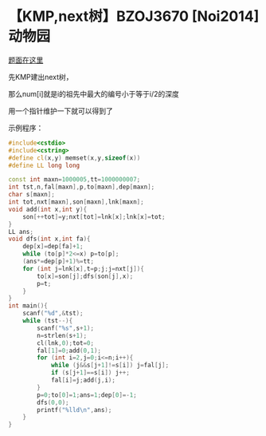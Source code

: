 # 【KMP,next树】BZOJ3670 [Noi2014]动物园

[题面在这里](http://www.lydsy.com/JudgeOnline/problem.php?id=3670)



先KMP建出next树，

那么num[i]就是i的祖先中最大的编号小于等于i/2的深度

用一个指针维护一下就可以得到了



示例程序：

```C++
#include<cstdio>
#include<cstring>
#define cl(x,y) memset(x,y,sizeof(x))
#define LL long long

const int maxn=1000005,tt=1000000007;
int tst,n,fal[maxn],p,to[maxn],dep[maxn];
char s[maxn];
int tot,nxt[maxn],son[maxn],lnk[maxn];
void add(int x,int y){
	son[++tot]=y;nxt[tot]=lnk[x];lnk[x]=tot;
}
LL ans;
void dfs(int x,int fa){
	dep[x]=dep[fa]+1;
	while (to[p]*2<=x) p=to[p];
	(ans*=dep[p]+1)%=tt;
	for (int j=lnk[x],t=p;j;j=nxt[j]){
		to[x]=son[j];dfs(son[j],x);
		p=t;
	}
}
int main(){
	scanf("%d",&tst);
	while (tst--){
		scanf("%s",s+1);
		n=strlen(s+1);
		cl(lnk,0);tot=0;
		fal[1]=0;add(0,1);
		for (int i=2,j=0;i<=n;i++){
			while (j&&s[j+1]!=s[i]) j=fal[j];
			if (s[j+1]==s[i]) j++;
			fal[i]=j;add(j,i);
		}
		p=0;to[0]=1;ans=1;dep[0]=-1;
		dfs(0,0);
		printf("%lld\n",ans);
	}
}
```

